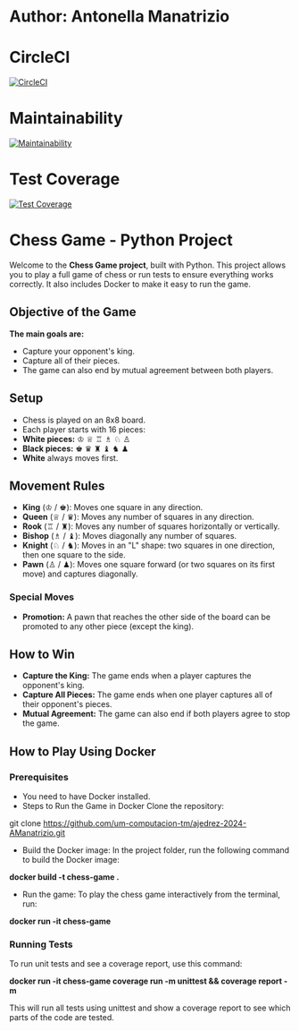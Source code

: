 # Author: Antonella Manatrizio 


# CircleCI
[![CircleCI](https://dl.circleci.com/status-badge/img/gh/um-computacion-tm/ajedrez-2024-AManatrizio/tree/main.svg?style=svg)](https://dl.circleci.com/status-badge/redirect/gh/um-computacion-tm/ajedrez-2024-AManatrizio/tree/main)

# Maintainability
[![Maintainability](https://api.codeclimate.com/v1/badges/ce00c9501c4aaa1da197/maintainability)](https://codeclimate.com/github/um-computacion-tm/ajedrez-2024-AManatrizio/maintainability)

# Test Coverage
[![Test Coverage](https://api.codeclimate.com/v1/badges/ce00c9501c4aaa1da197/test_coverage)](https://codeclimate.com/github/um-computacion-tm/ajedrez-2024-AManatrizio/test_coverage)


# Chess Game - Python Project

Welcome to the **Chess Game project**, built with Python. This project allows you to play a full game of chess or run tests to ensure everything works correctly. It also includes Docker to make it easy to run the game.

## Objective of the Game
**The main goals are:**
- Capture your opponent's king.
- Capture all of their pieces.
- The game can also end by mutual agreement between both players.

## Setup
- Chess is played on an 8x8 board.
- Each player starts with 16 pieces:
- **White pieces:** ♔ ♕ ♖ ♗ ♘ ♙
- **Black pieces:** ♚ ♛ ♜ ♝ ♞ ♟
- **White** always moves first.

## Movement Rules
- **King** (♔ / ♚): Moves one square in any direction.
- **Queen** (♕ / ♛): Moves any number of squares in any direction.
- **Rook** (♖ / ♜): Moves any number of squares horizontally or vertically.
- **Bishop** (♗ / ♝): Moves diagonally any number of squares.
- **Knight** (♘ / ♞): Moves in an "L" shape: two squares in one direction, then one square to the side.
- **Pawn** (♙ / ♟): Moves one square forward (or two squares on its first move) and captures diagonally.

### Special Moves
- **Promotion:** A pawn that reaches the other side of the board can be promoted to any other piece (except the king).

## How to Win
- **Capture the King:** The game ends when a player captures the opponent's king.
- **Capture All Pieces:** The game ends when one player captures all of their opponent's pieces.
- **Mutual Agreement:** The game can also end if both players agree to stop the game.

## How to Play Using Docker
### Prerequisites
- You need to have Docker installed.
- Steps to Run the Game in Docker
Clone the repository:

git clone https://github.com/um-computacion-tm/ajedrez-2024-AManatrizio.git
- Build the Docker image: In the project folder, run the following command to build the Docker image:

**docker build -t chess-game .**

- Run the game: To play the chess game interactively from the terminal, run:

**docker run -it chess-game**

### Running Tests
To run unit tests and see a coverage report, use this command:

**docker run -it chess-game coverage run -m unittest && coverage report -m**

This will run all tests using unittest and show a coverage report to see which parts of the code are tested.